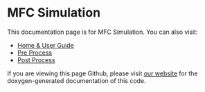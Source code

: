 # MFC Simulation

This documentation page is for MFC Simulation. You can also visit:
- [Home & User Guide](../landing/)
- [Pre Process](../pre_process/)
- [Post Process](../post_process/)

If you are viewing this page Github, please visit [our website](https://mflowcode.github.io/simulation) for the doxygen-generated documentation of this code.
